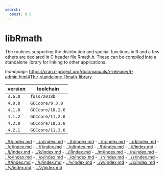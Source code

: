 ```yaml
---
search:
  boost: 0.5
---
```

# libRmath

The routines supporting the distribution and special functions in R and a few others are declared  in C header file Rmath.h. These can be compiled into a standalone library for linking to other applications.

*homepage*: <https://cran.r-project.org/doc/manuals/r-release/R-admin.html#The-standalone-Rmath-library>

version | toolchain
--------|----------
``3.6.0`` | ``foss/2018b``
``4.0.0`` | ``GCCcore/9.3.0``
``4.1.0`` | ``GCCcore/10.2.0``
``4.1.2`` | ``GCCcore/11.2.0``
``4.2.0`` | ``GCCcore/10.3.0``
``4.2.1`` | ``GCCcore/11.3.0``

[../0/index.md](0) - [../a/index.md](a) - [../b/index.md](b) - [../c/index.md](c) - [../d/index.md](d) - [../e/index.md](e) - [../f/index.md](f) - [../g/index.md](g) - [../h/index.md](h) - [../i/index.md](i) - [../j/index.md](j) - [../k/index.md](k) - [../l/index.md](l) - [../m/index.md](m) - [../n/index.md](n) - [../o/index.md](o) - [../p/index.md](p) - [../q/index.md](q) - [../r/index.md](r) - [../s/index.md](s) - [../t/index.md](t) - [../u/index.md](u) - [../v/index.md](v) - [../w/index.md](w) - [../x/index.md](x) - [../y/index.md](y) - [../z/index.md](z)

